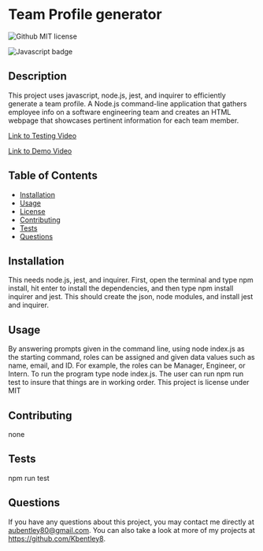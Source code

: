 # Team Profile generator
  
  ![Github MIT license](https://img.shields.io/badge/license-MIT-darkred)
  
   ![Javascript badge](https://img.shields.io/badge/Made%20with-JavaScript-1f425f.svg)
  ## Description 
  This project uses javascript, node.js, jest, and inquirer to efficiently generate a team profile. A Node.js command-line application that gathers employee info on a software engineering team and creates an HTML webpage that showcases pertinent information for each team member.

  [Link to Testing Video](https://drive.google.com/file/d/1LKbs9e2tVYxcItAkYKzyCxNc6Z_ecuyt/view?usp=sharing)

  [Link to Demo Video](https://drive.google.com/file/d/1FDaWaUzmYaxORgChdfdcFJsd7SMN3AGD/view?usp=sharing)
  

  ## Table of Contents
  * [Installation](#installation)
  * [Usage](#usage)
  * [License](#license)
  * [Contributing](#contributing)
  * [Tests](#tests)
  * [Questions](#questions)
  
  ## Installation 
  This needs  node.js, jest, and inquirer. First, open the terminal and type npm install, hit enter to install the dependencies, and then type npm install inquirer and jest. This should create the json, node modules, and install jest and inquirer. 
  ## Usage 
  By answering prompts given in the command line, using node index.js as the starting command, roles can be assigned and given data values such as name, email, and ID. For example, the  roles can be  Manager, Engineer, or Intern. To run the program type node index.js. The user can run npm run test to insure that things are in working order. 
  This project is license under MIT
  ## Contributing 
  none
  ## Tests
  npm run test
  ## Questions
  If you have any questions about this project, you may contact me directly at aubentley80@gmail.com. You can also take a look at more of my projects at https://github.com/Kbentley8.

